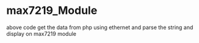 # max7219_Module
above code get the data from php using ethernet and parse the string and display on max7219 module
